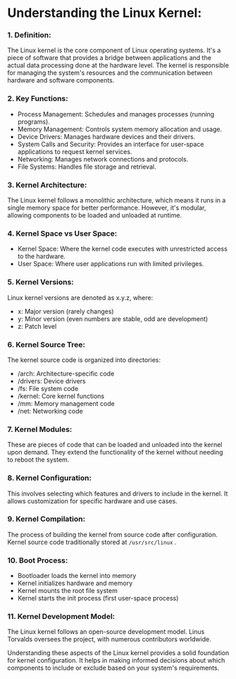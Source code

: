 # Understanding the Linux Kernel:

### 1. Definition:
The Linux kernel is the core component of Linux operating systems. It's a piece of software that provides a bridge between applications and the actual data processing done at the hardware level. The kernel is responsible for managing the system's resources and the communication between hardware and software components.

### 2. Key Functions:
- Process Management: Schedules and manages processes (running programs).
- Memory Management: Controls system memory allocation and usage.
- Device Drivers: Manages hardware devices and their drivers.
- System Calls and Security: Provides an interface for user-space applications to request kernel services.
- Networking: Manages network connections and protocols.
- File Systems: Handles file storage and retrieval.

### 3. Kernel Architecture:
The Linux kernel follows a monolithic architecture, which means it runs in a single memory space for better performance. However, it's modular, allowing components to be loaded and unloaded at runtime.

### 4. Kernel Space vs User Space:
   - Kernel Space: Where the kernel code executes with unrestricted access to the hardware.
   - User Space: Where user applications run with limited privileges.

### 5. Kernel Versions:
Linux kernel versions are denoted as x.y.z, where:
   - x: Major version (rarely changes)
   - y: Minor version (even numbers are stable, odd are development)
   - z: Patch level

### 6. Kernel Source Tree:
The kernel source code is organized into directories:
   - /arch: Architecture-specific code
   - /drivers: Device drivers
   - /fs: File system code
   - /kernel: Core kernel functions
   - /mm: Memory management code
   - /net: Networking code

### 7. Kernel Modules:
These are pieces of code that can be loaded and unloaded into the kernel upon demand. They extend the functionality of the kernel without needing to reboot the system.

### 8. Kernel Configuration:
This involves selecting which features and drivers to include in the kernel. It allows customization for specific hardware and use cases.

### 9. Kernel Compilation:
The process of building the kernel from source code after configuration. Kernel source code traditionally stored at `/usr/src/linux` .

### 10. Boot Process:
   - Bootloader loads the kernel into memory
   - Kernel initializes hardware and memory
   - Kernel mounts the root file system
   - Kernel starts the init process (first user-space process)

### 11. Kernel Development Model:
The Linux kernel follows an open-source development model. Linus Torvalds oversees the project, with numerous contributors worldwide.

Understanding these aspects of the Linux kernel provides a solid foundation for kernel configuration. It helps in making informed decisions about which components to include or exclude based on your system's requirements.
